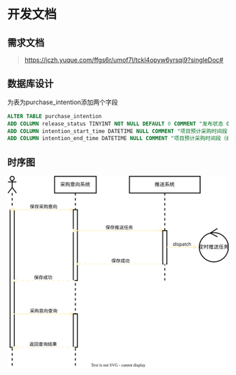 # 开发文档

## 需求文档

> https://jczh.yuque.com/ffgs6r/umof7l/tckl4opyw6yrsqi9?singleDoc#

## 数据库设计

为表为purchase_intention添加两个字段

```sql
ALTER TABLE purchase_intention
ADD COLUMN release_status TINYINT NOT NULL DEFAULT 0 COMMENT "发布状态 0:编辑中 1：发布中 2：发布成功 3：发布失败",
ADD COLUMN intention_start_time DATETIME NULL COMMENT "项目预计采购时间段（起始）",
ADD COLUMN intention_end_time DATETIME NULL COMMENT "项目预计采购时间段（结束）";
```

## 时序图

<img src="./绘图/10.29-时序图.svg" height="" >